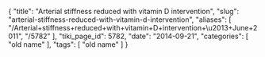 {
    "title": "Arterial stiffness reduced with vitamin D intervention",
    "slug": "arterial-stiffness-reduced-with-vitamin-d-intervention",
    "aliases": [
        "/Arterial+stiffness+reduced+with+vitamin+D+intervention+\u2013+June+2011",
        "/5782"
    ],
    "tiki_page_id": 5782,
    "date": "2014-09-21",
    "categories": [
        "old name"
    ],
    "tags": [
        "old name"
    ]
}